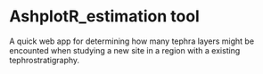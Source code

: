 # AshplotR_estimation tool
A quick web app for determining how many tephra layers might be encounted when studying a new site in a region with a existing tephrostratigraphy.

